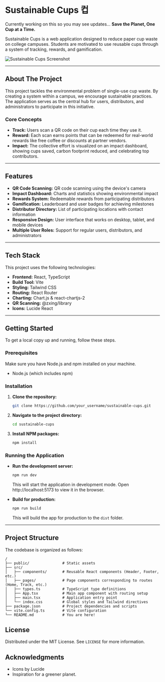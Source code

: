 # Sustainable Cups 컵


Currently working on this so you may see updates...
**Save the Planet, One Cup at a Time.**

Sustainable Cups is a web application designed to reduce paper cup waste on college campuses. Students are motivated to use reusable cups through a system of tracking, rewards, and gamification.

![Sustainable Cups Screenshot](https://images.unsplash.com/photo-1577937927133-66ef06acdf18?auto=format&fit=crop&w=1200)


---

## About The Project

This project tackles the environmental problem of single-use cup waste. By creating a system within a campus, we encourage sustainable practices. The application serves as the central hub for users, distributors, and administrators to participate in this initiative.

### Core Concepts
*   **Track:** Users scan a QR code on their cup each time they use it.
*   **Reward:** Each scan earns points that can be redeemed for real-world rewards like free coffee or discounts at partner vendors.
*   **Impact:** The collective effort is visualized on an impact dashboard, showing cups saved, carbon footprint reduced, and celebrating top contributors.

---

## Features

*   **QR Code Scanning:** QR code scanning using the device's camera
*   **Impact Dashboard:** Charts and statistics showing environmental impact
*   **Rewards System:** Redeemable rewards from participating distributors
*   **Gamification:** Leaderboard and user badges for achieving milestones
*   **Distributor Directory:** List of participating locations with contact information
*   **Responsive Design:** User interface that works on desktop, tablet, and mobile devices
*   **Multiple User Roles:** Support for regular users, distributors, and administrators

---

## Tech Stack

This project uses the following technologies:

*   **Frontend:** React, TypeScript
*   **Build Tool:** Vite
*   **Styling:** Tailwind CSS
*   **Routing:** React Router
*   **Charting:** Chart.js & react-chartjs-2
*   **QR Scanning:** @zxing/library
*   **Icons:** Lucide React

---

## Getting Started

To get a local copy up and running, follow these steps.

### Prerequisites

Make sure you have Node.js and npm installed on your machine.
*   Node.js (which includes npm)

### Installation

1.  **Clone the repository:**
    ```sh
    git clone https://github.com/your_username/sustainable-cups.git
    ```
2.  **Navigate to the project directory:**
    ```sh
    cd sustainable-cups
    ```
3.  **Install NPM packages:**
    ```sh
    npm install
    ```

### Running the Application

*   **Run the development server:**
    ```sh
    npm run dev
    ```
    This will start the application in development mode. Open http://localhost:5173 to view it in the browser.

*   **Build for production:**
    ```sh
    npm run build
    ```
    This will build the app for production to the `dist` folder.

---

## Project Structure

The codebase is organized as follows:

```
/
├── public/               # Static assets
├── src/
│   ├── components/       # Reusable React components (Header, Footer, etc.)
│   ├── pages/            # Page components corresponding to routes (Home, Track, etc.)
│   ├── types.ts          # TypeScript type definitions
│   ├── App.tsx           # Main app component with routing setup
│   ├── main.tsx          # Application entry point
│   └── index.css         # Global styles and Tailwind directives
├── package.json          # Project dependencies and scripts
└── vite.config.ts        # Vite configuration
└── README.md             # You are here!
```

## License

Distributed under the MIT License. See `LICENSE` for more information.

## Acknowledgments

*   Icons by Lucide
*   Inspiration for a greener planet.

